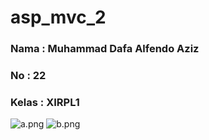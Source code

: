 # asp_mvc_2

### Nama : Muhammad Dafa Alfendo Aziz
### No : 22
### Kelas : XIRPL1

![a.png](https://s24.postimg.org/rsb65e7w5/image.png)
![b.png](https://s29.postimg.org/hzxiwcis7/image.png)
